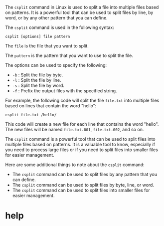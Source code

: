 The `csplit` command in Linux is used to split a file into multiple files based on patterns. It is a powerful tool that can be used to split files by line, by word, or by any other pattern that you can define.

The `csplit` command is used in the following syntax:

```
csplit [options] file pattern
```

The `file` is the file that you want to split.

The `pattern` is the pattern that you want to use to split the file.

The options can be used to specify the following:

* `-b` : Split the file by byte.
* `-l` : Split the file by line.
* `-s` : Split the file by word.
* `-f` : Prefix the output files with the specified string.

For example, the following code will split the file `file.txt` into multiple files based on lines that contain the word "hello":

```
csplit file.txt /hello/
```

This code will create a new file for each line that contains the word "hello". The new files will be named `file.txt.001`, `file.txt.002`, and so on.

The `csplit` command is a powerful tool that can be used to split files into multiple files based on patterns. It is a valuable tool to know, especially if you need to process large files or if you need to split files into smaller files for easier management.

Here are some additional things to note about the `csplit` command:

* The `csplit` command can be used to split files by any pattern that you can define.
* The `csplit` command can be used to split files by byte, line, or word.
* The `csplit` command can be used to split files into smaller files for easier management.




# help 

```

```

